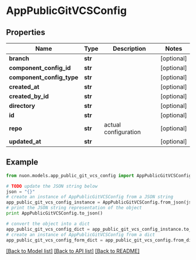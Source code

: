 # AppPublicGitVCSConfig


## Properties

Name | Type | Description | Notes
------------ | ------------- | ------------- | -------------
**branch** | **str** |  | [optional] 
**component_config_id** | **str** |  | [optional] 
**component_config_type** | **str** |  | [optional] 
**created_at** | **str** |  | [optional] 
**created_by_id** | **str** |  | [optional] 
**directory** | **str** |  | [optional] 
**id** | **str** |  | [optional] 
**repo** | **str** | actual configuration | [optional] 
**updated_at** | **str** |  | [optional] 

## Example

```python
from nuon.models.app_public_git_vcs_config import AppPublicGitVCSConfig

# TODO update the JSON string below
json = "{}"
# create an instance of AppPublicGitVCSConfig from a JSON string
app_public_git_vcs_config_instance = AppPublicGitVCSConfig.from_json(json)
# print the JSON string representation of the object
print AppPublicGitVCSConfig.to_json()

# convert the object into a dict
app_public_git_vcs_config_dict = app_public_git_vcs_config_instance.to_dict()
# create an instance of AppPublicGitVCSConfig from a dict
app_public_git_vcs_config_form_dict = app_public_git_vcs_config.from_dict(app_public_git_vcs_config_dict)
```
[[Back to Model list]](../README.md#documentation-for-models) [[Back to API list]](../README.md#documentation-for-api-endpoints) [[Back to README]](../README.md)


